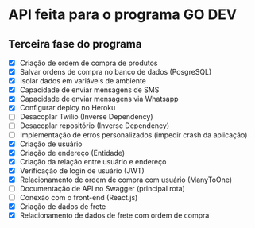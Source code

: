# API feita para o programa GO DEV

## Terceira fase do programa

- [x] Criação de ordem de compra de produtos
- [x] Salvar ordens de compra no banco de dados (PosgreSQL)
- [x] Isolar dados em variáveis de ambiente
- [x] Capacidade de enviar mensagens de SMS
- [x] Capacidade de enviar mensagens via Whatsapp
- [x] Configurar deploy no Heroku
- [ ] Desacoplar Twilio (Inverse Dependency)
- [ ] Desacoplar repositório (Inverse Dependency)
- [ ] Implementação de erros personalizados (impedir crash da aplicação)
- [x] Criação de usuário
- [x] Criação de endereço (Entidade)
- [x] Criação da relação entre usuário e endereço
- [x] Verificação de login de usuário (JWT)
- [x] Relacionamento de ordem de compra com usuário (ManyToOne)
- [ ] Documentação de API no Swagger (principal rota)
- [ ] Conexão com o front-end (React.js)
- [x] Criação de dados de frete
- [x] Relacionamento de dados de frete com ordem de compra
